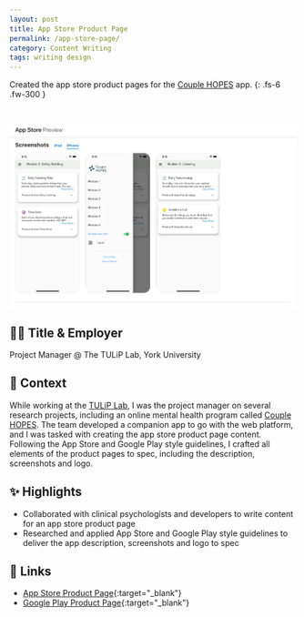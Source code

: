 ```yaml
---
layout: post
title: App Store Product Page
permalink: /app-store-page/
category: Content Writing
tags: writing design
---
```


Created the app store product pages for the [Couple HOPES](https://couplehopes.com/) app.
{: .fs-6 .fw-300 }

<a href="https://apps.apple.com/ca/app/couple-hopes/id1500199636/" target="_blank"><img src="/assets/images/CH-App-Store-1.png" class="table-wrapper" style="width:100%; max-height:20rem; object-fit:cover; overflow-y:clip; object-position: 100% 0; margin-top:2rem;" /></a>

## 👩‍💻 Title & Employer

Project Manager @ The TULiP Lab, York University

## 📌 Context

While working at the [TULiP Lab](https://www.tuliplab.ca/), I was the project manager on several research projects, including an online mental health program called [Couple HOPES](https://couplehopes.com/). The team developed a companion app to go with the web platform, and I was tasked with creating the app store product page content. Following the App Store and Google Play style guidelines, I crafted all elements of the product pages to spec, including the description, screenshots and logo.

## ✨ Highlights

- Collaborated with clinical psychologists and developers to write content for an app store product page
- Researched and applied App Store and Google Play style guidelines to deliver the app description, screenshots and logo to spec

## 🔗 Links

- [App Store Product Page](https://apps.apple.com/ca/app/couple-hopes/id1500199636){:target="_blank"}
- [Google Play Product Page](https://play.google.com/store/apps/details?id=com.couplehopes&hl=en_US&gl=US){:target="_blank"}
